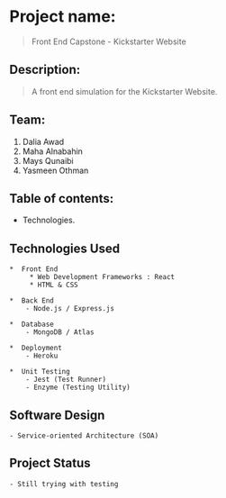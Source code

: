 # Project name:
> Front End Capstone - Kickstarter Website

## Description:
> A front end simulation for the Kickstarter Website.

## Team:
1. Dalia Awad
2. Maha Alnabahin
3. Mays Qunaibi
4. Yasmeen Othman

## Table of contents:
* Technologies.

## Technologies Used 
```
*  Front End
     * Web Development Frameworks : React
     * HTML & CSS

*  Back End
    - Node.js / Express.js

*  Database
    - MongoDB / Atlas

*  Deployment
    - Heroku
    
*  Unit Testing
    - Jest (Test Runner)
    - Enzyme (Testing Utility)

```
## Software Design
    - Service-oriented Architecture (SOA)


## Project Status
    - Still trying with testing



